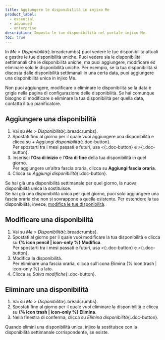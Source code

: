 ```yaml
---
title: Aggiungere le disponibilità in injixo Me
product_label:
  - essential
  - advanced
  - enterprise
description: Imposta le tue disponibilità nel portale injixo Me.
toc: true
---
```


In _Me > Disponibilità_{:.breadcrumbs} puoi vedere le tue disponibilità attuali e gestire le tue disponibilità uniche. Puoi vedere sia le disponibilità settimanali che le disponibilità uniche, ma puoi aggiungere, modificare ed eliminare solo le disponibilità uniche. Per esempio, se la tua disponibilità si discosta dalle disponibilità settimanali in una certa data, puoi aggiungere una disponibilità unica in injixo Me.

Non puoi aggiungere, modificare o eliminare le disponibilità se la data è grigia nella pagina di configurazione delle disponibilità. Se hai comunque bisogno di modificare o eliminare la tua disponibilità per quella data, contatta il tuo pianificatore.

## Aggiungere una disponibilità

1. Vai su _Me > Disponibilità_{:.breadcrumbs}.
2. Spostati fino al giorno per il quale vuoi aggiungere una disponibilità e clicca su _\+ Aggiungi disponibilità_{:.doc-button}.<br>Per spostarti tra i mesi passati e futuri, usa _<_{:.doc-button} e _>_{:.doc-button}.
3. Inserisci l’**Ora di inizio** e l’**Ora di fine** della tua disponibilità in quel giorno.<br>Per aggiungere un’altra fascia oraria, clicca su **Aggiungi fascia oraria**.
4. Clicca su _Aggiungi disponibilità_{:.doc-button}.

Se hai già una disponibilità settimanale per quel giorno, la nuova disponibilità unica la sostituisce.<br>Se hai già una disponibilità unica per quel giorno, puoi solo aggiungere una fascia oraria che non si sovrappone a quella esistente. Per estendere la tua disponibilità, invece, [modifica le tue disponibilità](#modificare-una-disponibilità).

## Modificare una disponibilità

1. Vai su _Me > Disponibilità_{:.breadcrumbs}.
2. Spostati al giorno per il quale vuoi modificare la tua disponibilità e clicca su **{% icon pencil | icon-only %} Modifica**.<br>Per spostarti tra i mesi passati e futuri, usa _<_{:.doc-button} e _>_{:.doc-button}.
3. Modifica la disponibilità.<br>Per eliminare una fascia oraria, clicca sull’icona Elimina {% icon trash | icon-only %} a lato.
4. Clicca su _Salva modifiche_{:.doc-button}.

## Eliminare una disponibilità

1. Vai su _Me > Disponibilità_{:.breadcrumbs}.
2. Spostati fino al giorno per il quale vuoi eliminare la disponibilità e clicca su **{% icon trash | icon-only %} Elimina**.
3. Nella finestra di conferma, clicca su _Elimina disponibilità_{:.doc-button}.

Quando elimini una disponibilità unica, injixo la sostituisce con la disponibilità settimanale corrispondente, se esiste.
